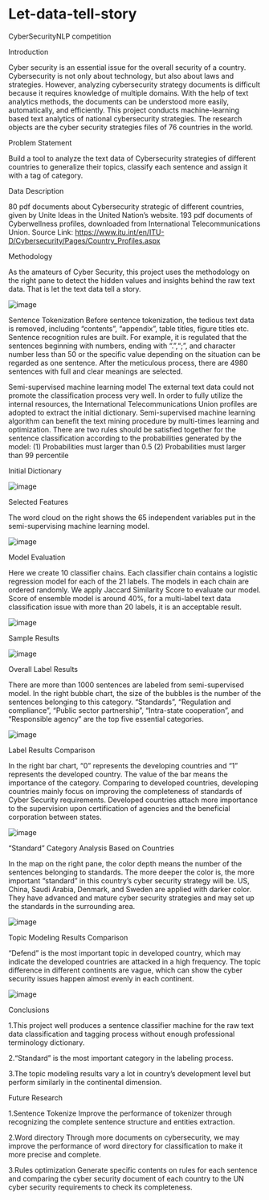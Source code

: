 # Let-data-tell-story
CyberSecurityNLP competition

Introduction

Cyber security is an essential issue for the overall security of a country. Cybersecurity is not only about technology, but also about laws and strategies. However, analyzing cybersecurity strategy documents is difficult because it requires knowledge of multiple domains.
With the help of text analytics methods, the documents can be understood more easily, automatically, and efficiently. 
This project conducts machine-learning based text analytics of national cybersecurity strategies. 
The research objects are the cyber security strategies files of 76 countries in the world. 

Problem Statement

Build a tool to analyze the text data of Cybersecurity strategies of different countries to generalize their topics, classify each sentence and assign it with a tag of category.

Data Description

80 pdf documents about Cybersecurity strategic of different countries, given by Unite Ideas in the United Nation’s website.
193 pdf documents of Cyberwellness profiles, downloaded from International Telecommunications Union.
Source Link:  https://www.itu.int/en/ITU-D/Cybersecurity/Pages/Country_Profiles.aspx

Methodology

As the amateurs of Cyber Security, this project uses the methodology on the right pane to detect the hidden values and insights behind the raw text data. That is let the text data tell a story. 

![image](https://github.com/zhangbojian/Let-data-tell-story/blob/master/Picture1.jpg)

Sentence Tokenization
Before sentence tokenization, the tedious text data is removed, including “contents”, “appendix”, table titles, figure titles etc. 
Sentence recognition rules are built. For example, it is regulated that the sentences beginning with numbers, ending with “.”,“;”, and character number less than 50 or the specific value depending on the situation can be regarded as one sentence. 
After the meticulous process, there are 4980 sentences with full and clear meanings are selected. 

Semi-supervised machine learning model
The external text data could not promote the classification process very well.
In order to fully utilize the internal resources, the International Telecommunications Union profiles are adopted to extract the initial dictionary. 
Semi-supervised machine learning algorithm can benefit the text mining procedure by multi-times learning and optimization. 
There are two rules should be satisfied together for the sentence classification according to the probabilities generated by the model:
     (1) Probabilities must larger than 0.5
     (2) Probabilities must larger than 99 percentile

Initial Dictionary

![image](https://github.com/zhangbojian/Let-data-tell-story/blob/master/picture8.JPG)


Selected Features

The word cloud on the right shows the 65 independent variables put in the semi-supervising machine learning model. 

![image](https://github.com/zhangbojian/Let-data-tell-story/blob/master/Picture9.jpg)

Model Evaluation

Here we create 10 classifier chains. Each classifier chain contains a logistic regression model for each of the 21 labels. The models in each chain are ordered randomly.
We apply Jaccard Similarity Score to evaluate our model.
Score of ensemble model is around 40%, for a multi-label text data classification issue with more than 20 labels, it is an acceptable result.

![image](https://github.com/zhangbojian/Let-data-tell-story/blob/master/Picture2.jpg)

Sample Results

![image](https://github.com/zhangbojian/Let-data-tell-story/blob/master/picture3.JPG)

Overall Label Results 

There are more than 1000 sentences are labeled from semi-supervised model. In the right bubble chart, the size of the bubbles is the number of the sentences belonging to this category. 
“Standards”, “Regulation and compliance”, “Public sector partnership”, “Intra-state cooperation”, and “Responsible agency” are the top five essential categories. 

![image](https://github.com/zhangbojian/Let-data-tell-story/blob/master/Picture4.jpg)

Label Results Comparison 

In the right bar chart, “0” represents the developing countries and “1” represents the developed country. The value of the bar means the importance of the category.
Comparing to developed countries, developing countries mainly focus on improving the completeness  of standards of Cyber Security requirements. 
Developed countries attach more importance to the supervision upon certification of agencies and the beneficial corporation between states. 

![image](https://github.com/zhangbojian/Let-data-tell-story/blob/master/Picture5.jpg)

“Standard” Category Analysis Based on Countries

In the map on the right pane, the color depth means the number of the sentences belonging to standards. The more deeper the color is, the more important “standard” in this country’s cyber security strategy will be.
US, China, Saudi Arabia, Denmark, and Sweden are applied with darker color. They have advanced and mature cyber security strategies and may set up the standards in the surrounding area. 

![image](https://github.com/zhangbojian/Let-data-tell-story/blob/master/Picture6.jpg)

Topic Modeling Results Comparison

“Defend” is the most important topic in developed country, which may indicate the developed countries are attacked in a high frequency. 
The topic difference in different continents are vague, which can show the cyber security issues happen almost evenly in each continent.

![image](https://github.com/zhangbojian/Let-data-tell-story/blob/master/Picture7.jpg)

Conclusions

1.This project well produces a sentence classifier machine for the raw text data classification and tagging process without enough professional terminology dictionary.

2.“Standard” is the most important category in the labeling process.

3.The topic modeling results vary a lot in country’s development level but perform similarly in the continental dimension. 

Future Research

1.Sentence Tokenize
Improve the performance of tokenizer through recognizing the complete sentence structure and entities extraction. 

2.Word directory
Through more documents on cybersecurity, we may improve the performance of word directory for classification to make it more precise and complete.

3.Rules optimization
Generate specific contents on rules for each sentence and comparing the cyber security document of each country to the UN cyber security requirements to check its completeness.









